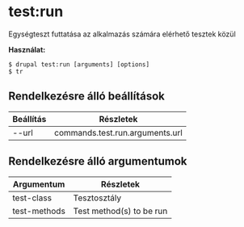 # test:run
Egységteszt futtatása az alkalmazás számára elérhető tesztek közül

**Használat:**
```
$ drupal test:run [arguments] [options]
$ tr  
```

## Rendelkezésre álló beállítások
Beállítás | Részletek
-------|-------------
--url | commands.test.run.arguments.url

## Rendelkezésre álló argumentumok
Argumentum | Részletek
---------|-------------
test-class | Tesztosztály
test-methods | Test method(s) to be run
